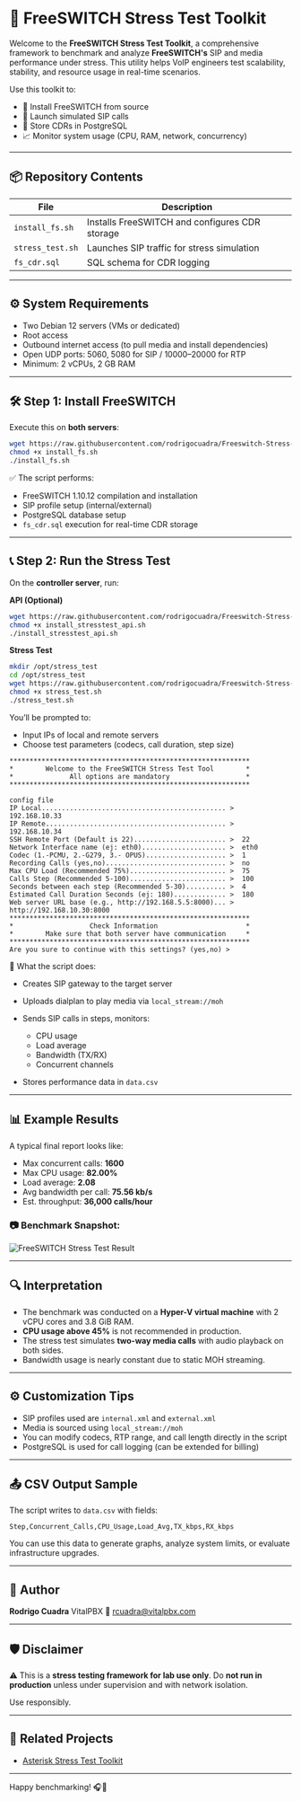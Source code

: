 # 🚀 FreeSWITCH Stress Test Toolkit

Welcome to the **FreeSWITCH Stress Test Toolkit**, a comprehensive framework to benchmark and analyze **FreeSWITCH's** SIP and media performance under stress. This utility helps VoIP engineers test scalability, stability, and resource usage in real-time scenarios.

Use this toolkit to:

* 🎯 Install FreeSWITCH from source
* 🔁 Launch simulated SIP calls
* 🧾 Store CDRs in PostgreSQL
* 📈 Monitor system usage (CPU, RAM, network, concurrency)

---

## 📦 Repository Contents

| File             | Description                                    |
| ---------------- | ---------------------------------------------- |
| `install_fs.sh`  | Installs FreeSWITCH and configures CDR storage |
| `stress_test.sh` | Launches SIP traffic for stress simulation     |
| `fs_cdr.sql`     | SQL schema for CDR logging                     |

---

## ⚙️ System Requirements

* Two Debian 12 servers (VMs or dedicated)
* Root access
* Outbound internet access (to pull media and install dependencies)
* Open UDP ports: 5060, 5080 for SIP / 10000–20000 for RTP
* Minimum: 2 vCPUs, 2 GB RAM

---

## 🛠️ Step 1: Install FreeSWITCH

Execute this on **both servers**:

```bash
wget https://raw.githubusercontent.com/rodrigocuadra/Freeswitch-Stress-Test/refs/heads/main/install_fs.sh
chmod +x install_fs.sh
./install_fs.sh
```

✅ The script performs:

* FreeSWITCH 1.10.12 compilation and installation
* SIP profile setup (internal/external)
* PostgreSQL database setup
* `fs_cdr.sql` execution for real-time CDR storage

---

## 📞 Step 2: Run the Stress Test

On the **controller server**, run:

**API (Optional)**
```bash
wget https://raw.githubusercontent.com/rodrigocuadra/Freeswitch-Stress-Test/refs/heads/main/install_stresstest_api.sh
chmod +x install_stresstest_api.sh
./install_stresstest_api.sh
```

**Stress Test**
```bash
mkdir /opt/stress_test
cd /opt/stress_test
wget https://raw.githubusercontent.com/rodrigocuadra/Freeswitch-Stress-Test/refs/heads/main/stress_test.sh
chmod +x stress_test.sh
./stress_test.sh
```

You’ll be prompted to:

* Input IPs of local and remote servers
* Choose test parameters (codecs, call duration, step size)

```
************************************************************
*        Welcome to the FreeSWITCH Stress Test Tool        *
*              All options are mandatory                   *
************************************************************

config file
IP Local.............................................. >  192.168.10.33
IP Remote............................................. >  192.168.10.34
SSH Remote Port (Default is 22)....................... >  22
Network Interface name (ej: eth0)..................... >  eth0
Codec (1.-PCMU, 2.-G279, 3.- OPUS).................... >  1
Recording Calls (yes,no).............................. >  no
Max CPU Load (Recommended 75%)........................ >  75
Calls Step (Recommended 5-100)........................ >  100
Seconds between each step (Recommended 5-30).......... >  4
Estimated Call Duration Seconds (ej: 180)............. >  180
Web server URL base (e.g., http://192.168.5.5:8000)... >  http://192.168.10.30:8000
************************************************************
*                   Check Information                      *
*        Make sure that both server have communication     *
************************************************************
Are you sure to continue with this settings? (yes,no) > 
```

🧪 What the script does:

* Creates SIP gateway to the target server
* Uploads dialplan to play media via `local_stream://moh`
* Sends SIP calls in steps, monitors:

  * CPU usage
  * Load average
  * Bandwidth (TX/RX)
  * Concurrent channels
* Stores performance data in `data.csv`

---

## 📊 Example Results

A typical final report looks like:

* Max concurrent calls: **1600**
* Max CPU usage: **82.00%**
* Load average: **2.08**
* Avg bandwidth per call: **75.56 kb/s**
* Est. throughput: **36,000 calls/hour**

### 📷 Benchmark Snapshot:

![FreeSWITCH Stress Test Result](https://github.com/rodrigocuadra/Freeswitch-Stress-Test/blob/main/FreeswitchXML_2Core.png)

---

## 🔍 Interpretation

* The benchmark was conducted on a **Hyper-V virtual machine** with 2 vCPU cores and 3.8 GiB RAM.
* **CPU usage above 45%** is not recommended in production.
* The stress test simulates **two-way media calls** with audio playback on both sides.
* Bandwidth usage is nearly constant due to static MOH streaming.

---

## ⚙️ Customization Tips

* SIP profiles used are `internal.xml` and `external.xml`
* Media is sourced using `local_stream://moh`
* You can modify codecs, RTP range, and call length directly in the script
* PostgreSQL is used for call logging (can be extended for billing)

---

## 📤 CSV Output Sample

The script writes to `data.csv` with fields:

```
Step,Concurrent_Calls,CPU_Usage,Load_Avg,TX_kbps,RX_kbps
```

You can use this data to generate graphs, analyze system limits, or evaluate infrastructure upgrades.

---

## 👤 Author

**Rodrigo Cuadra**
VitalPBX
📧 [rcuadra@vitalpbx.com](mailto:rcuadra@vitalpbx.com)

---

## 🛡️ Disclaimer

⚠️ This is a **stress testing framework for lab use only**.
Do **not run in production** unless under supervision and with network isolation.

Use responsibly.

---

## 📎 Related Projects

* [Asterisk Stress Test Toolkit](https://github.com/rodrigocuadra/Asterisk-Stress-Test)

---

Happy benchmarking! 🎧📶
